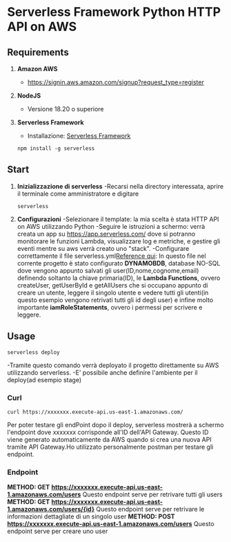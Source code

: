 # Serverless Framework Python HTTP API on AWS

## Requirements
1. **Amazon AWS**
   - https://signin.aws.amazon.com/signup?request_type=register

2. **NodeJS**
   - Versione 18.20 o superiore

3. **Serverless Framework**
   - Installazione: [Serverless Framework](https://www.serverless.com/)
   
   ```
   npm install -g serverless
   ```

## Start
1. **Inizializzazione di serverless**
  -Recarsi nella directory interessata, aprire il terminale come amministratore e digitare
   ```
   serverless
   ```
2. **Configurazioni**
  -Selezionare il template: la mia scelta è stata HTTP API on AWS utilizzando Python
  -Seguire le istruzioni a schermo: verrà creata un app su https://app.serverless.com/ dove si potranno monitorare le funzioni Lambda, visualizzare log e metriche, e gestire gli eventi mentre su aws verrà creato uno "stack".
  -Configurare correttamente il file serverless.yml[Reference qui](https://www.serverless.com/framework/docs/providers/aws/guide/serverless.yml): In questo file nel corrente progetto è stato configurato **DYNAMOBDB**, database NO-SQL dove vengono appunto salvati gli user(ID,nome,cognome,email) definendo soltanto la chiave primaria(ID), le **Lambda Functions**, ovvero createUser, getUserById e getAllUsers che si occupano appunto di creare un utente, leggere il singolo utente e vedere tutti gli utenti(in questo esempio vengono retrivati tutti gli id degli user) e infine molto importante **iamRoleStatements**, ovvero i permessi per scrivere e leggere.

## Usage
  ```
  serverless deploy
  ```
  -Tramite questo comando verrà deployato il progetto direttamente su AWS utilizzando serverless.
  -E' possibile anche definire l'ambiente per il deploy(ad esempio stage)

### Curl
```
curl https://xxxxxxx.execute-api.us-east-1.amazonaws.com/
```
Per poter testare gli endPoint dopo il deploy, serverless mostrerà a schermo l'endpoint dove xxxxxxx corrisponde all'ID dell'API Gateway. Questo ID viene generato automaticamente da AWS quando si crea una nuova API tramite API Gateway.Ho utilizzato personalmente postman per testare gli endpoint.

### Endpoint
**METHOD: GET**
**https://xxxxxxx.execute-api.us-east-1.amazonaws.com/users**
Questo endpoint serve per retrivare tutti gli users
**METHOD: GET**
**https://xxxxxxx.execute-api.us-east-1.amazonaws.com/users/{id}**
Questo endpoint serve per retrivare le informazioni dettagliate di un singolo user
**METHOD: POST**
**https://xxxxxxx.execute-api.us-east-1.amazonaws.com/users**
Questo endpoint serve per creare uno user